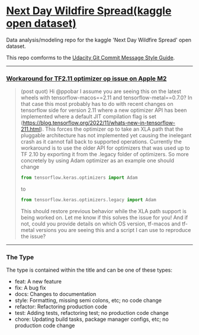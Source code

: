 # [Next Day Wildfire Spread(kaggle open dataset)](https://www.kaggle.com/datasets/fantineh/next-day-wildfire-spread?datasetId=1726926)
Data analysis/modeling repo for the kaggle 'Next Day Wildfire Spread' open dataset.

This repo comforms to the [Udacity Git Commit Message Style Guide](https://udacity.github.io/git-styleguide/).
***
### [Workaround for TF2.11 optimizer op issue on Apple M2](https://developer.apple.com/forums/thread/721619)
> (post quot)
> Hi @ppobar
I assume you are seeing this on the latest wheels with tensorflow-macos==2.11 and tensorflow-metal==0.7.0? In that case this most probably has to do with recent changes on tensorflow side for version 2.11 where a new optimizer API has been implemented where a default JIT compilation flag is set (https://blog.tensorflow.org/2022/11/whats-new-in-tensorflow-211.html). This forces the optimizer op to take an XLA path that the pluggable architecture has not implemented yet causing the inelegant crash as it cannot fall back to supported operations. Currently the workaround is to use the older API for optimizers that was used up to TF 2.10 by exporting it from the .legacy folder of optimizers. So more concretely by using Adam optimizer as an example one should change
> ```python
> from tensorflow.keras.optimizers import Adam
> ```
> to
> ```python
> from tensorflow.keras.optimizers.legacy import Adam
> ```
> This should restore previous behavior while the XLA path support is being worked on. Let me know if this solves the issue for you! And if not, could you provide details on which OS version, tf-macos and tf-metal versions you are seeing this and a script I can use to reproduce the issue?
***
### The Type
The type is contained within the title and can be one of these types:

* feat: A new feature
* fix: A bug fix
* docs: Changes to documentation
* style: Formatting, missing semi colons, etc; no code change
* refactor: Refactoring production code
* test: Adding tests, refactoring test; no production code change
* chore: Updating build tasks, package manager configs, etc; no production code change
